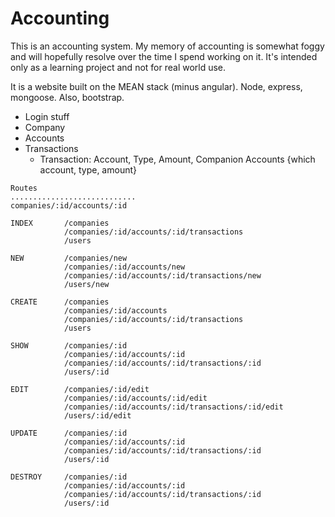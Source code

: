 # Accounting

This is an accounting system.  My memory of accounting is somewhat foggy and will hopefully resolve over the time I spend working on it.  It's intended only as a learning project and not for real world use.

It is a website built on the MEAN stack (minus angular). Node, express, mongoose.  Also, bootstrap.


* Login stuff
* Company
* Accounts
* Transactions
    * Transaction: Account, Type, Amount, Companion Accounts {which account, type, amount}


```
Routes
............................
companies/:id/accounts/:id

INDEX       /companies
            /companies/:id/accounts/:id/transactions
            /users

NEW         /companies/new
            /companies/:id/accounts/new
            /companies/:id/accounts/:id/transactions/new
            /users/new

CREATE      /companies
            /companies/:id/accounts
            /companies/:id/accounts/:id/transactions
            /users

SHOW        /companies/:id
            /companies/:id/accounts/:id
            /companies/:id/accounts/:id/transactions/:id
            /users/:id

EDIT        /companies/:id/edit
            /companies/:id/accounts/:id/edit
            /companies/:id/accounts/:id/transactions/:id/edit
            /users/:id/edit

UPDATE      /companies/:id
            /companies/:id/accounts/:id
            /companies/:id/accounts/:id/transactions/:id
            /users/:id

DESTROY     /companies/:id
            /companies/:id/accounts/:id
            /companies/:id/accounts/:id/transactions/:id
            /users/:id
```

